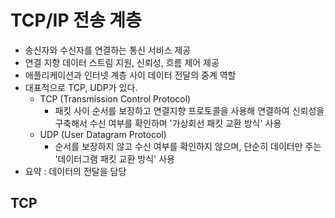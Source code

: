 # TCP/IP 전송 계층

- 송신자와 수신자를 연결하는 통신 서비스 제공
- 연결 지향 데이터 스트림 지원, 신뢰성, 흐름 제어 제공
- 애플리케이션과 인터넷 계층 사이 데이터 전달의 중계 역할
- 대표적으로 TCP, UDP가 있다.
    - TCP (Transmission Control Protocol)
        - 패킷 사이 순서를 보장하고 연결지향 프로토콜을 사용해 연결하여 신뢰성을 구축해서 수신 여부를 확인하며 '가상회선 패킷 교환 방식' 사용
    - UDP (User Datagram Protocol)
        - 순서를 보장하지 않고 수신 여부를 확인하지 않으며, 단순히 데이터만 주는 '데이터그램 패킷 교환 방식' 사용
- 요약 : 데이터의 전달을 담당

## TCP
